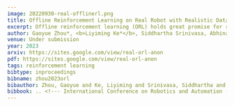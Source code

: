 ```yaml
---
image: 20220930-real-offlinerl.png
title: Offline Reinforcement Learning on Real Robot with Realistic Data Sources
excerpt: Offline reinforcement learning (ORL) holds great promise for robot learning due to its ability to learn from arbitrary pre-generated experience. However, current ORL benchmarks are almost entirely in simulation and utilize contrived datasets like replay buffers of online RL agents or sub-optimal trajectories, and thus hold limited relevence for real-world robotics. In this work, we posit that near-optimal and safe demonstrations collected from out-of-domain tasks are more practical data-sources for real world robot learning. We perform an extensive (800+ hours data, 270+ human hours evaluations, multiple seeds) empirical study of representative ORL methods on four real world tabletop manipulation tasks. Our study finds that ORL and imitation learning prefer different action spaces, and that ORL algorithms can generalize from leveraging offline heterogeneous data sources and outperform imitation learning.
author: Gaoyue Zhou*, <b>Liyiming Ke*</b>, Siddhartha Srinivasa, Abhinav Gupta, Aravind Rajeswaran, Vikash Kumar
venue: Under submission
year: 2023
arxiv: https://sites.google.com/view/real-orl-anon
pdf: https://sites.google.com/view/real-orl-anon
tags: reinforcement learning
bibtype: inproceedings
bibname: zhou2023orl
bibauthor: Zhou, Gaoyue and Ke, Liyiming and Srinivasa, Siddhartha and Gupta, Abhinav and Rajeswaran, Aravind and Kumar, Vikash
bibbook: .. <!--- International Conference on Robotics and Automation (ICRA) -->
---
```

